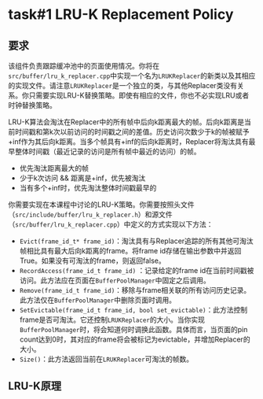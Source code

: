 # task#1 LRU-K Replacement Policy

## 要求

该组件负责跟踪缓冲池中的页面使用情况。你将在`src/buffer/lru_k_replacer.cpp`中实现一个名为`LRUKReplacer`的新类以及其相应的实现文件。请注意`LRUKReplacer`是一个独立的类，与其他Replacer类没有关系。你只需要实现LRU-K替换策略。即使有相应的文件，你也不必实现LRU或者时钟替换策略。

LRU-K算法会淘汰在Replacer中的所有帧中后向k距离最大的帧。后向k距离是当前时间戳和第k次以前访问的时间戳之间的差值。历史访问次数少于k的帧被赋予+inf作为其后向k距离。当多个帧具有+inf的后向k距离时，Replacer将淘汰具有最早整体时间戳（最近记录的访问是所有帧中最近的访问）的帧。

* 优先淘汰距离最大的帧
* 少于k次访问 && 距离是+inf，优先被淘汰
* 当有多个+inf时，优先淘汰整体时间戳最早的

你需要实现在本课程中讨论的LRU-K策略。你需要按照头文件（`src/include/buffer/lru_k_replacer.h`）和源文件（`src/buffer/lru_k_replacer.cpp`）中定义的方式实现以下方法：

* `Evict(frame_id_t* frame_id)`：淘汰具有与Replacer追踪的所有其他可淘汰帧相比具有最大后向k距离的frame。将frame id存储在输出参数中并返回True。如果没有可淘汰的frame，则返回false。
* `RecordAccess(frame_id_t frame_id)` ：记录给定的frame id在当前时间戳被访问。此方法应在页面在`BufferPoolManager`中固定之后调用。
* `Remove(frame_id_t frame_id)`：移除与frame相关联的所有访问历史记录。此方法仅在`BufferPoolManager`中删除页面时调用。
* `SetEvictable(frame_id_t frame_id, bool set_evictable)`：此方法控制frame是否可淘汰。它还控制`LRUKReplacer`的大小。当你实现`BufferPoolManager`时，将会知道何时调换此函数。具体而言，当页面的pin count达到0时，其对应的frame将会被标记为evictable，并增加Replacer的大小。
* `Size()`：此方法返回当前在`LRUKReplacer`可淘汰的帧数。

## LRU-K原理

